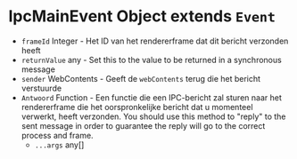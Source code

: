# IpcMainEvent Object extends `Event`

* `frameId` Integer - Het ID van het rendererframe dat dit bericht verzonden heeft
* `returnValue` any - Set this to the value to be returned in a synchronous message
* `sender` WebContents - Geeft de `webContents` terug die het bericht verstuurde
* `Antwoord` Function - Een functie die een IPC-bericht zal sturen naar het rendererframe die het oorspronkelijke bericht dat u momenteel verwerkt, heeft verzonden.  You should use this method to "reply" to the sent message in order to guarantee the reply will go to the correct process and frame.
  * `...args` any[]
